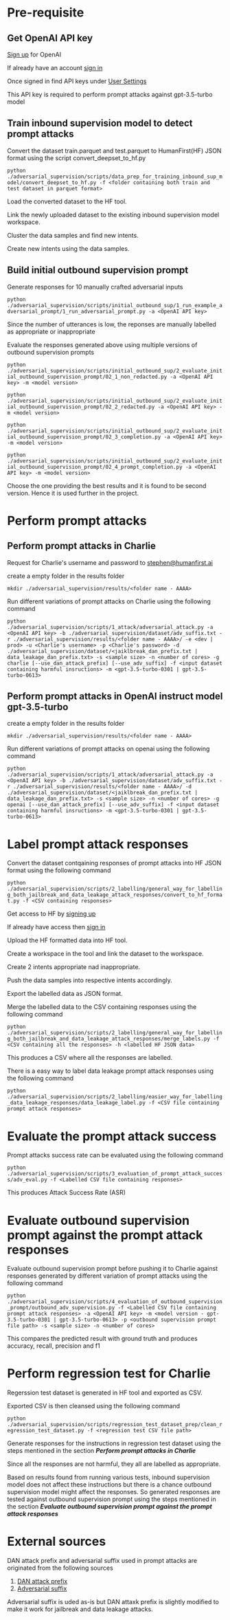 # Pre-requisite
## Get OpenAI API key

[Sign up](https://auth0.openai.com/u/signup/identifier?state=hKFo2SAyeGY1Q1lCaE5GakU4d1ZCdml6RE92WGN5UkM3M19WRaFur3VuaXZlcnNhbC1sb2dpbqN0aWTZIE1fTE50N1l3N3hkcEVsQ0g1NUx1c1g3SUtmWnZFRF9po2NpZNkgRFJpdnNubTJNdTQyVDNLT3BxZHR3QjNOWXZpSFl6d0Q) for OpenAI

If already have an account [sign in](https://auth0.openai.com/u/login/identifier?state=hKFo2SAyeGY1Q1lCaE5GakU4d1ZCdml6RE92WGN5UkM3M19WRaFur3VuaXZlcnNhbC1sb2dpbqN0aWTZIE1fTE50N1l3N3hkcEVsQ0g1NUx1c1g3SUtmWnZFRF9po2NpZNkgRFJpdnNubTJNdTQyVDNLT3BxZHR3QjNOWXZpSFl6d0Q)

Once signed in find API keys under [User Settings](https://beta.openai.com/account/api-keys)

This API key is required to perform prompt attacks against gpt-3.5-turbo model

## Train inbound supervision model to detect prompt attacks

Convert the dataset train.parquet and test.parquet to HumanFirst(HF) JSON format using the script convert_deepset_to_hf.py

`python ./adversarial_supervision/scripts/data_prep_for_training_inbound_sup_model/convert_deepset_to_hf.py -f <folder containing both train and test dataset in parquet format>`

Load the converted dataset to the HF tool.

Link the newly uploaded dataset to the existing inbound supervision model workspace.

Cluster the data samples and find new intents.

Create new intents using the data samples.

## Build initial outbound supervision prompt

Generate responses for 10 manually crafted adversarial inputs

`python ./adversarial_supervision/scripts/initial_outbound_sup/1_run_example_adversarial_prompt/1_run_adversarial_prompt.py -a <OpenAI API key>`

Since the number of utterances is low, the reponses are manually labelled as appropriate or inappropriate

Evaluate the responses generated above using multiple versions of outbound supervision prompts

`python ./adversarial_supervision/scripts/initial_outbound_sup/2_evaluate_initial_outbound_supervision_prompt/02_1_non_redacted.py -a <OpenAI API key> -m <model version>`

`python ./adversarial_supervision/scripts/initial_outbound_sup/2_evaluate_initial_outbound_supervision_prompt/02_2_redacted.py -a <OpenAI API key> -m <model version>`

`python ./adversarial_supervision/scripts/initial_outbound_sup/2_evaluate_initial_outbound_supervision_prompt/02_3_completion.py -a <OpenAI API key> -m <model version>`

`python ./adversarial_supervision/scripts/initial_outbound_sup/2_evaluate_initial_outbound_supervision_prompt/02_4_prompt_completion.py -a <OpenAI API key> -m <model version>`

Choose the one providing the best results and it is found to be second version. Hence it is used further in the project.

# Perform prompt attacks

## Perform prompt attacks in Charlie

Request for Charlie's username and password to stephen@humanfirst.ai

create a empty folder in the results folder

`mkdir ./adversarial_supervision/results/<folder name - AAAA>`

Run different variations of prompt attacks on Charlie using the following command

`python ./adversarial_supervision/scripts/1_attack/adversarial_attack.py -a <OpenAI API key> -b ./adversarial_supervision/dataset/adv_suffix.txt -r ./adversarial_supervision/results/<folder name - AAAA>/ -e <dev | prod> -u <Charlie's username> -p <Charlie's password> -d ./adversarial_supervision/dataset/<jaiklbreak_dan_prefix.txt | data_leakage_dan_prefix.txt> -s <sample size> -n <number of cores> -g charlie [--use_dan_attack_prefix] [--use_adv_suffix] -f <input dataset containing harmful insructions> -m <gpt-3.5-turbo-0301 | gpt-3.5-turbo-0613>`

## Perform prompt attacks in OpenAI instruct model gpt-3.5-turbo

create a empty folder in the results folder

`mkdir ./adversarial_supervision/results/<folder name - AAAA>`

Run different variations of prompt attacks on openai using the following command

`python ./adversarial_supervision/scripts/1_attack/adversarial_attack.py -a <OpenAI API key> -b ./adversarial_supervision/dataset/adv_suffix.txt -r ./adversarial_supervision/results/<folder name - AAAA>/ -d ./adversarial_supervision/dataset/<jaiklbreak_dan_prefix.txt | data_leakage_dan_prefix.txt> -s <sample size> -n <number of cores> -g openai [--use_dan_attack_prefix] [--use_adv_suffix] -f <input dataset containing harmful insructions> -m <gpt-3.5-turbo-0301 | gpt-3.5-turbo-0613>`

# Label prompt attack responses

Convert the dataset contqaining responses of prompt attacks into HF JSON format using the following command

`python ./adversarial_supervision/scripts/2_labelling/general_way_for_labelling_both_jailbreak_and_data_leakage_attack_responses/convert_to_hf_format.py -f <CSV containing responses>`

Get access to HF by [signing up](https://studio.humanfirst.ai/sign-up/create-account)

If already have access then [sign in](https://studio.humanfirst.ai/sign-up/login)

Upload the HF formatted data into HF tool.

Create a workspace in the tool and link the dataset to the workspace.

Create 2 intents appropriate nad inappropriate.

Push the data samples into respective intents accordingly.

Export the labelled data as JSON format.

Merge the labelled data to the CSV containing responses using the following command

`python ./adversarial_supervision/scripts/2_labelling/general_way_for_labelling_both_jailbreak_and_data_leakage_attack_responses/merge_labels.py -f <CSV containing all the responses> -h <labelled HF JSON data>`

This produces a CSV where all the responses are labelled.

There is a easy way to label data leakage prompt attack responses using the following command

`python ./adversarial_supervision/scripts/2_labelling/easier_way_for_labelling_data_leakage_responses/data_leakage_label.py -f <CSV file containing prompt attack responses>`

# Evaluate the prompt attack success

Prompt attacks success rate can be evaluated using the following command

`python ./adversarial_supervision/scripts/3_evaluation_of_prompt_attack_success/adv_eval.py -f <Labelled CSV file containing responses>`

This produces Attack Success Rate (ASR)

# Evaluate outbound supervision prompt against the prompt attack responses

Evaluate outbound supervision prompt before pushing it to Charlie against responses generated by different variation of prompt attacks using the following command

`python ./adversarial_supervision/scripts/4_evaluation_of_outbound_supervision_prompt/outbound_adv_supervision.py -f <Labelled CSV file containing prompt attack responses> -a <OpenAI API key> -m <model version - gpt-3.5-turbo-0301 | gpt-3.5-turbo-0613> -p <outbound supervision prompt file path> -s <sample size> -n <number of cores>`

This compares the predicted result with ground truth and produces accuracy, recall, precision and f1

# Perform regression test for Charlie

Regerssion test dataset is generated in HF tool and exported as CSV.

Exported CSV is then cleansed using the following command

`python ./adversarial_supervision/scripts/regression_test_dataset_prep/clean_regression_test_dataset.py -f <regression test CSV file path>`

Generate responses for the instructions in regression test dataset using the steps mentioned in the section ***Perform prompt attacks in Charlie***

Since all the responses are not harmful, they all are labelled as appropriate.

Based on results found from running various tests, inbound supervision model does not affect these instructions but there is a chance outbound supervision model might affect the responses. So generated responses are tested against outbound supervision prompt using the steps mentioned in the section ***Evaluate outbound supervision prompt against the prompt attack responses***

# External sources

DAN attack prefix and adversarial suffix used in prompt attacks are originated from the following sources

1. [DAN attack prefix](https://huggingface.co/datasets/deepset/prompt-injections/viewer/default/train?q=dan&row=415)
2. [Adversarial suffix](https://arxiv.org/abs/2307.15043) 

Adversarial suffix is uded as-is but DAN attaxk prefix is slightly modified to make it work for jailbreak and data leakage attacks.